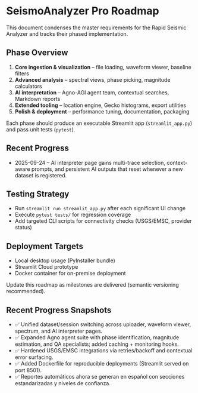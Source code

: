 # SeismoAnalyzer Pro Roadmap

This document condenses the master requirements for the Rapid Seismic Analyzer and tracks their phased implementation.

## Phase Overview

1. **Core ingestion & visualization** – file loading, waveform viewer, baseline filters
2. **Advanced analysis** – spectral views, phase picking, magnitude calculators
3. **AI interpretation** – Agno-AGI agent team, contextual searches, Markdown reports
4. **Extended tooling** – location engine, Gecko histograms, export utilities
5. **Polish & deployment** – performance tuning, documentation, packaging

Each phase should produce an executable Streamlit app (`streamlit_app.py`) and pass unit tests (`pytest`).

## Recent Progress

- 2025-09-24 – AI interpreter page gains multi-trace selection, context-aware prompts, and persistent AI outputs that reset whenever a new dataset is registered.

## Testing Strategy

- Run `streamlit run streamlit_app.py` after each significant UI change
- Execute `pytest tests/` for regression coverage
- Add targeted CLI scripts for connectivity checks (USGS/EMSC, provider status)

## Deployment Targets

- Local desktop usage (PyInstaller bundle)
- Streamlit Cloud prototype
- Docker container for on-premise deployment

Update this roadmap as milestones are delivered (semantic versioning recommended).

## Recent Progress Snapshots

- ✅ Unified dataset/session switching across uploader, waveform viewer, spectrum, and AI interpreter pages.
- ✅ Expanded Agno agent suite with phase identification, magnitude estimation, and QA specialists; added caching + monitoring hooks.
- ✅ Hardened USGS/EMSC integrations via retries/backoff and contextual error surfacing.
- ✅ Added Dockerfile for reproducible deployments (Streamlit served on port 8501).
- ✅ Reportes automáticos ahora se generan en español con secciones estandarizadas y niveles de confianza.
